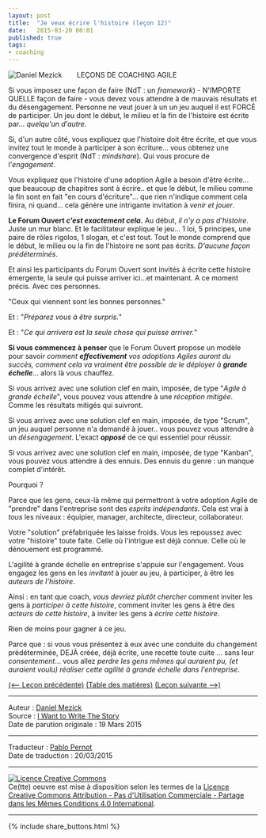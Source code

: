 ```yaml
---
layout: post
title:  "Je veux écrire l'histoire (leçon 12)"
date:   2015-03-20 00:01
published: true
tags:
- coaching
---
```


<div align="left" style="float:left; padding-right:30px" >
  <img title="Daniel Mezick" src="{{ site.url }}assets/daniel_mezick/daniel-mezick-003.png" />
</div>
LEÇONS DE COACHING AGILE

Si vous imposez une façon de faire (NdT : un _framework_) - N'IMPORTE QUELLE façon de faire - vous devez vous attendre à de mauvais résultats et du désengagement. Personne ne veut jouer à un un jeu auquel il est FORCÉ de participer. Un jeu dont le début, le milieu et la fin de l'histoire est écrite par... _quelqu'un d'autre_.

Si, d'un autre côté, vous expliquez que l'histoire doit être écrite, et que vous invitez tout le monde à participer à son écriture... vous obtenez une convergence d'esprit (NdT : _mindshare_). Qui vous procure de l'_engagement_.

Vous expliquez que l'histoire d'une adoption Agile a besoin d'être écrite... que beaucoup de chapitres sont à écrire.. et que le début, le milieu comme la fin sont en fait "en cours d'écriture"... que rien n'indique comment cela finira, ni quand... cela génère une intrigante invitation à _venir et jouer_.

**Le Forum Ouvert _c'est exactement cela_.** Au début, _il n'y a pas d'histoire_. Juste un mur blanc. Et le facilitateur explique le jeu... 1 loi, 5 principes, une paire de rôles rigolos, 1 slogan, et c'est tout. Tout le monde comprend que le début, le milieu ou la fin de l'histoire ne sont pas écrits. _D'aucune façon prédéterminés_.

Et ainsi les participants du Forum Ouvert sont invités à écrite cette histoire émergente, la seule qui puisse arriver ici...et maintenant.
A ce moment précis. Avec ces personnes.

"Ceux qui viennent sont les bonnes personnes."

Et : "_Préparez vous à être surpris._"

Et : "_Ce qui arrivera est la seule chose qui puisse arriver._"

**Si vous commencez à penser** que le Forum Ouvert propose un modèle pour savoir _comment **effectivement** vos adoptions Agiles auront du succès, comment cela va vraiment être possible de le déployer à **grande échelle**_... alors là vous chauffez.

Si vous arrivez avec une solution clef en main, imposée, de type "_Agile à grande échelle_", vous pouvez vous attendre à une _réception mitigée_. Comme les résultats mitigés qui suivront.

Si vous arrivez avec une solution clef en main, imposée, de type "Scrum", un jeu auquel personne n'a demandé à jouer.. vous pouvez vous attendre à un _désengagement_. L'exact _**opposé**_ de ce qui essentiel pour réussir.

Si vous arrivez avec une solution clef en main, imposée, de type "Kanban", vous pouvez vous attendre à des ennuis. Des ennuis du genre : un manque complet d'intérêt.

Pourquoi ?

Parce que les gens, ceux-là même qui permettront à votre adoption Agile de "prendre" dans l'entreprise sont des _esprits indépendants_. Cela est vrai à _tous_ les niveaux : équipier, manager, architecte, directeur, collaborateur.

Votre "solution" préfabriquée les laisse froids. Vous les repoussez avec votre "histoire" toute faite. Celle où l'intrigue est déjà connue. Celle où le dénouement est programmé.

L'agilité à grande échelle en entreprise s'appuie sur l'engagement. Vous engagez les gens en les _invitant_ à jouer au jeu, à participer, à être les _auteurs de l'histoire_.

Ainsi : en tant que coach, _vous devriez plutôt chercher_ comment inviter les gens à _participer à cette histoire_, comment inviter les gens à être des _acteurs de cette histoire_, à inviter les gens à _écrire cette histoire_.

Rien de moins pour gagner à ce jeu.

Parce que : si vous vous présentez à eux avec une conduite du changement prédéterminée, DEJÀ créée, déjà écrite, une recette toute cuite ... sans leur _consentement_... vous allez _perdre les gens mêmes qui auraient pu, (et auraient voulu) réaliser cette agilité à grande échelle dans l'entreprise_.

[(<-- Leçon précédente)](http://www.les-traducteurs-agiles.org/2015/03/21/encouragez-les-managers-a-encourager-l-experimentation-lecon-11.html) [(Table des matières)](http://www.les-traducteurs-agiles.org/2015/02/15/lecons-de-coaching.html) [(Leçon suivante -->)](http://www.les-traducteurs-agiles.org/2015/03/29/lorsqu-ils-disent-non-reduisez-la-demande-de-moitie-lecon-13.html)  

---
Auteur : [Daniel Mezick](https://twitter.com/danielmezick)  
Source : [I Want to Write The Story](http://newtechusa.net/agile/i-want-to-write-the-story/)  
Date de parution originale : 19 Mars 2015  

---
Traducteur : [Pablo Pernot](https://twitter.com/pablopernot)  
Date de traduction : 20/03/2015  

---

<a rel="license" href="http://creativecommons.org/licenses/by-nc-sa/4.0/"><img alt="Licence Creative Commons" style="border-width:0" src="http://i.creativecommons.org/l/by-nc-sa/4.0/88x31.png" /></a><br />Ce(tte) oeuvre est mise à disposition selon les termes de la <a rel="license" href="http://creativecommons.org/licenses/by-nc-sa/4.0/">Licence Creative Commons Attribution - Pas d'Utilisation Commerciale - Partage dans les Mêmes Conditions 4.0 International</a>.

---

{% include share_buttons.html %}
